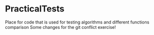 # PracticalTests
Place for code that is used for testing algorithms and different functions comparison
Some changes for the git conflict exercise!
